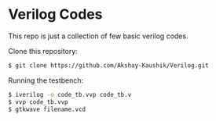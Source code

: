 # Verilog Codes
This repo is just a collection of few basic verilog codes.

Clone this repository: 
```bash
$ git clone https://github.com/Akshay-Kaushik/Verilog.git
```
 Running the testbench:
 ```bash
 $ iverilog -o code_tb.vvp code_tb.v
 $ vvp code_tb.vvp
 $ gtkwave filename.vcd
```
